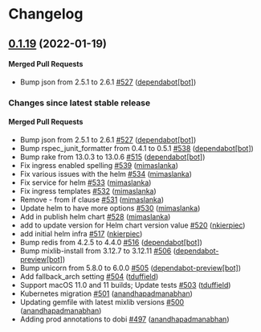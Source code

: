 # Changelog

<!-- latest_release 0.1.19 -->
## [0.1.19](https://github.com/chef/omnitruck/tree/0.1.19) (2022-01-19)

#### Merged Pull Requests
- Bump json from 2.5.1 to 2.6.1 [#527](https://github.com/chef/omnitruck/pull/527) ([dependabot[bot]](https://github.com/dependabot[bot]))
<!-- latest_release -->

<!-- release_rollup -->
### Changes since latest stable release

#### Merged Pull Requests
- Bump json from 2.5.1 to 2.6.1 [#527](https://github.com/chef/omnitruck/pull/527) ([dependabot[bot]](https://github.com/dependabot[bot])) <!-- 0.1.19 -->
- Bump rspec_junit_formatter from 0.4.1 to 0.5.1 [#538](https://github.com/chef/omnitruck/pull/538) ([dependabot[bot]](https://github.com/dependabot[bot])) <!-- 0.1.18 -->
- Bump rake from 13.0.3 to 13.0.6 [#515](https://github.com/chef/omnitruck/pull/515) ([dependabot[bot]](https://github.com/dependabot[bot])) <!-- 0.1.17 -->
- Fix ingress enabled spelling [#539](https://github.com/chef/omnitruck/pull/539) ([mimaslanka](https://github.com/mimaslanka)) <!-- 0.1.16 -->
- Fix various issues with the helm [#534](https://github.com/chef/omnitruck/pull/534) ([mimaslanka](https://github.com/mimaslanka)) <!-- 0.1.15 -->
- Fix service for helm [#533](https://github.com/chef/omnitruck/pull/533) ([mimaslanka](https://github.com/mimaslanka)) <!-- 0.1.14 -->
- Fix ingress templates [#532](https://github.com/chef/omnitruck/pull/532) ([mimaslanka](https://github.com/mimaslanka)) <!-- 0.1.13 -->
- Remove - from if clause [#531](https://github.com/chef/omnitruck/pull/531) ([mimaslanka](https://github.com/mimaslanka)) <!-- 0.1.12 -->
- Update helm to have more options [#530](https://github.com/chef/omnitruck/pull/530) ([mimaslanka](https://github.com/mimaslanka)) <!-- 0.1.11 -->
- Add in publish helm chart [#528](https://github.com/chef/omnitruck/pull/528) ([mimaslanka](https://github.com/mimaslanka)) <!-- 0.1.10 -->
- add to update version for Helm chart version value [#520](https://github.com/chef/omnitruck/pull/520) ([nkierpiec](https://github.com/nkierpiec)) <!-- 0.1.9 -->
- add initial helm infra  [#517](https://github.com/chef/omnitruck/pull/517) ([nkierpiec](https://github.com/nkierpiec)) <!-- 0.1.8 -->
- Bump redis from 4.2.5 to 4.4.0 [#516](https://github.com/chef/omnitruck/pull/516) ([dependabot[bot]](https://github.com/dependabot[bot])) <!-- 0.1.7 -->
- Bump mixlib-install from 3.12.7 to 3.12.11 [#506](https://github.com/chef/omnitruck/pull/506) ([dependabot-preview[bot]](https://github.com/dependabot-preview[bot])) <!-- 0.1.6 -->
- Bump unicorn from 5.8.0 to 6.0.0 [#505](https://github.com/chef/omnitruck/pull/505) ([dependabot-preview[bot]](https://github.com/dependabot-preview[bot])) <!-- 0.1.5 -->
- Add fallback_arch setting [#504](https://github.com/chef/omnitruck/pull/504) ([tduffield](https://github.com/tduffield)) <!-- 0.1.4 -->
- Support macOS 11.0 and 11 builds; Update tests [#503](https://github.com/chef/omnitruck/pull/503) ([tduffield](https://github.com/tduffield)) <!-- 0.1.3 -->
- Kubernetes migration [#501](https://github.com/chef/omnitruck/pull/501) ([anandhapadmanabhan](https://github.com/anandhapadmanabhan)) <!-- 0.1.2 -->
- Updating gemfile with latest mixlib versions [#500](https://github.com/chef/omnitruck/pull/500) ([anandhapadmanabhan](https://github.com/anandhapadmanabhan)) <!-- 0.1.2 -->
- Adding prod annotations to dobi [#497](https://github.com/chef/omnitruck/pull/497) ([anandhapadmanabhan](https://github.com/anandhapadmanabhan)) <!-- 0.1.1 -->
<!-- release_rollup -->

<!-- latest_stable_release -->
<!-- latest_stable_release -->
